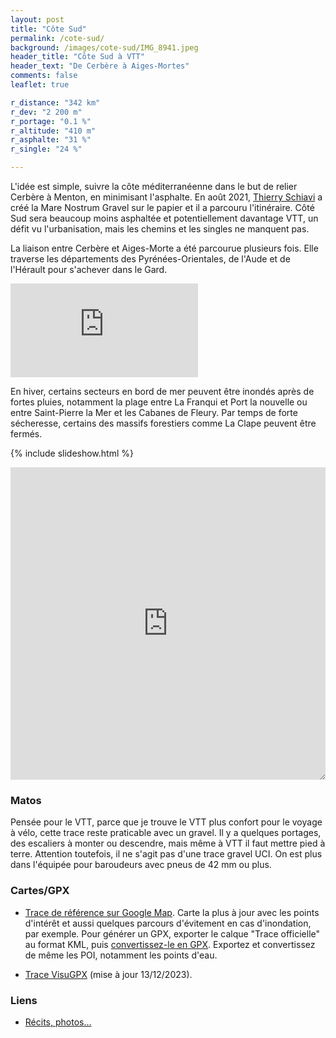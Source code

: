 ```yaml
---
layout: post
title: "Côte Sud"
permalink: /cote-sud/
background: /images/cote-sud/IMG_8941.jpeg
header_title: "Côte Sud à VTT"
header_text: "De Cerbère à Aiges-Mortes"
comments: false
leaflet: true

r_distance: "342 km"
r_dev: "2 200 m"
r_portage: "0.1 %"
r_altitude: "410 m"
r_asphalte: "31 %"
r_single: "24 %"

---
```


L'idée est simple, suivre la côte méditerranéenne dans le but de relier Cerbère à Menton, en minimisant l'asphalte. En août 2021, [Thierry Schiavi](http://www.lecyclerit.com/) a créé la Mare Nostrum Gravel sur le papier et il a parcouru l'itinéraire. Côté Sud sera beaucoup moins asphaltée et potentiellement davantage VTT, un défit vu l'urbanisation, mais les chemins et les singles ne manquent pas.

La liaison entre Cerbère et Aiges-Morte a été parcourue plusieurs fois. Elle traverse les départements des Pyrénées-Orientales, de l'Aude et de l'Hérault pour s'achever dans le Gard.

<div class="video"><iframe class="video" src="https://www.youtube.com/embed/YKfE0msr8YE" title="YouTube video player" frameborder="0" allow="accelerometer; autoplay; clipboard-write; encrypted-media; gyroscope; picture-in-picture" allowfullscreen></iframe></div>

En hiver, certains secteurs en bord de mer peuvent être inondés après de fortes pluies, notamment la plage entre La Franqui et Port la nouvelle ou entre Saint-Pierre la Mer et les Cabanes de Fleury. Par temps de forte sécheresse, certains des massifs forestiers comme La Clape peuvent être fermés.

{% include slideshow.html %}

<iframe id="visugpx" src="https://www.visugpx.com/8K71BbuF9A?iframe" allowfullscreen style="width:100%;height:500px;border:none;resize: both;" scrolling="no"></iframe>

### Matos

Pensée pour le VTT, parce que je trouve le VTT plus confort pour le voyage à vélo, cette trace reste praticable avec un gravel. Il y a quelques portages, des escaliers à monter ou descendre, mais même à VTT il faut mettre pied à terre. Attention toutefois, il ne s'agit pas d'une trace gravel UCI. On est plus dans l'équipée pour baroudeurs avec pneus de 42 mm ou plus. 

### Cartes/GPX

* [Trace de référence sur Google Map](https://www.google.com/maps/d/u/0/edit?mid=1kh-3SVSENTqgx5E6ndEoAaOB9cBbehl2&usp=sharing). Carte la plus à jour avec les points d'intérêt et aussi quelques parcours d'évitement en cas d'inondation, par exemple. Pour générer un GPX, exporter le calque "Trace officielle" au format KML, puis [convertissez-le en GPX](https://www.gpsvisualizer.com/convert_input). Exportez et convertissez de même les POI, notamment les points d'eau.

* [Trace VisuGPX](https://www.visugpx.com/8K71BbuF9A) (mise à jour 13/12/2023).

### Liens

* [Récits, photos…](https://tcrouzet.com/tag/cotesud/)
